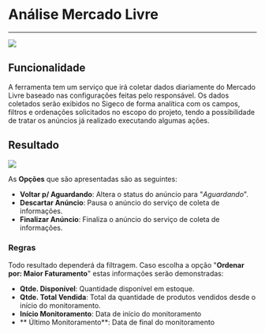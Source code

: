 # Análise Mercado Livre

---

![](http://developers.connectparts.com.br/imagens/analiseMLAnalytics_01.jpg)

## Funcionalidade

A ferramenta tem um serviço que irá coletar dados diariamente do Mercado Livre baseado nas configurações feitas pelo responsável. Os dados coletados serão exibidos no Sigeco de forma analítica com os campos, filtros e ordenações solicitados no escopo do projeto, tendo a possibilidade de tratar os anúncios já realizado executando algumas ações.

## Resultado

![](http://developers.connectparts.com.br/imagens/analiseMLAnalytics_02.jpg)

As **Opções** que são apresentadas são as seguintes:

* **Voltar p/ Aguardando**: Altera o status do anúncio para "_Aguardando_".
* **Descartar Anúncio**: Pausa o anúncio do serviço de coleta de informações.
* **Finalizar Anúncio**: Finaliza o anúncio do serviço de coleta de informações.


### Regras

Todo resultado dependerá da filtragem. Caso escolha a opção "**Ordenar por: Maior Faturamento**" estas informações serão demonstradas: 
* **Qtde. Disponível**: Quantidade disponível em estoque.
* **Qtde. Total Vendida**: Total da quantidade de produtos vendidos desde o início do monitoramento.
* **Início Monitoramento**: Data de início do monitoramento
* ** Último Monitoramento**: Data de final do monitoramento
 








